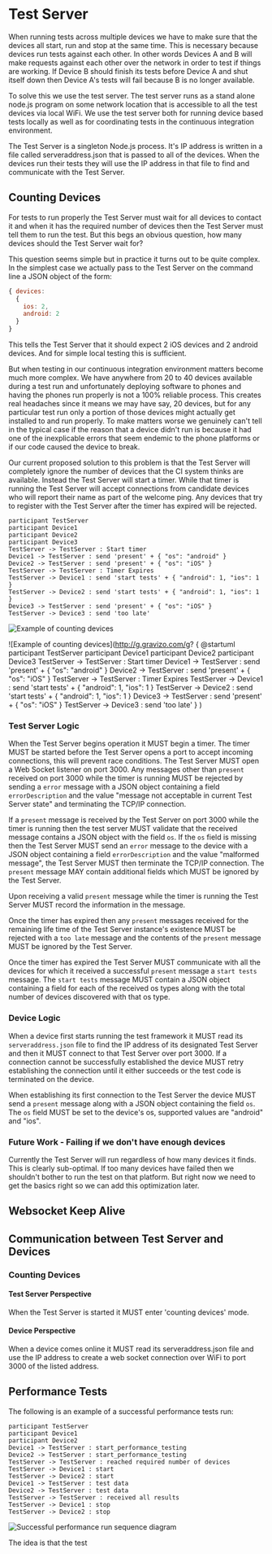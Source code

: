 # Test Server

When running tests across multiple devices we have to make sure that the devices all start, run and stop at the same
time. This is necessary because devices run tests against each other. In other words Devices A and B will make requests
against each other over the network in order to test if things are working. If Device B should finish its tests
before Device A and shut itself down then Device A's tests will fail because B is no longer available.

To solve this we use the test server. The test server runs as a stand alone node.js program on some network location
that is accessible to all the test devices via local WiFi. We use the test server both for running device based
tests locally as well as for coordinating tests in the continuous integration environment.

The Test Server is a singleton Node.js process. It's IP address is written in a file called serveraddress.json that
is passed to all of the devices. When the devices run their tests they will use the IP address in that file to
find and communicate with the Test Server.

## Counting Devices
For tests to run properly the Test Server must wait for all devices to contact it and when it has the required number
of devices then the Test Server must tell them to run the test. But this begs an obvious question, how many devices
should the Test Server wait for?

This question seems simple but in practice it turns out to be quite complex. In the simplest case we actually pass to
the Test Server on the command line a JSON object of the form:

```Javascript
{ devices:
  {
    ios: 2,
    android: 2
  }
}
```

This tells the Test Server that it should expect 2 iOS devices and 2 android devices. And for simple local testing
this is sufficient.

But when testing in our continuous integration environment matters become much more complex. We have anywhere from 20
to 40 devices available during a test run and unfortunately deploying software to phones and having the phones run
properly is not a 100% reliable process. This creates real headaches since it means we may have say, 20 devices, but
for any particular test run only a portion of those devices might actually get installed to and run properly. To make
matters worse we genuinely can't tell in the typical case if the reason that a device didn't run is because it had
one of the inexplicable errors that seem endemic to the phone platforms or if our code caused the device to break.

Our current proposed solution to this problem is that the Test Server will completely ignore the number of devices
that the CI system thinks are available. Instead the Test Server will start a timer. While that timer is running
the Test Server will accept connections from candidate devices who will report their name as part of the welcome ping.
Any devices that try to register with the Test Server after the timer has expired will be rejected.

```PlantUML
participant TestServer
participant Device1
participant Device2
participant Device3
TestServer -> TestServer : Start timer
Device1 -> TestServer : send 'present' + { "os": "android" }
Device2 -> TestServer : send 'present' + { "os": "iOS" }
TestServer -> TestServer : Timer Expires
TestServer -> Device1 : send 'start tests' + { "android": 1, "ios": 1 }
TestServer -> Device2 : send 'start tests' + { "android": 1, "ios": 1 }
Device3 -> TestServer : send 'present' + { "os": "iOS" }
TestServer -> Device3 : send 'too late'
```
![Example of counting devices](http://plantuml.com/plantuml/svg/fP0n2y8m58Jt_eeZImTrQDqwEEdiqFw1qBxXWJOXUHH1_E-ccc2nHIXkuRYxxrwiTi8jMzqB6l9Ianl8PNOY7sdWbee5hLpGzjcd1hl3f1GLQWb-25y38jREF9xw3hbr51wIOuCxbF6gWj9zvmnt2eyOBbU4-LoFmH_Zcd4MJZVB8VvbJ6CJmRyF2HuVAMbSXM8RQ2zeCGEctUjxuk_-Ut6gIK4n1XSjb3y1)


![Example of counting devices](http://g.gravizo.com/g?
 {
  @startuml
  participant TestServer
  participant Device1
  participant Device2
  participant Device3
  TestServer -> TestServer : Start timer
  Device1 -> TestServer : send 'present' + { "os": "android" }
  Device2 -> TestServer : send 'present' + { "os": "iOS" }
  TestServer -> TestServer : Timer Expires
  TestServer -> Device1 : send 'start tests' + { "android": 1, "ios": 1 }
  TestServer -> Device2 : send 'start tests' + { "android": 1, "ios": 1 }
  Device3 -> TestServer : send 'present' + { "os": "iOS" }
  TestServer -> Device3 : send 'too late'
  }
)
### Test Server Logic

When the Test Server begins operation it MUST begin a timer. The timer MUST be started before the Test Server opens
a port to accept incoming connections, this will prevent race conditions. The Test Server MUST open a Web Socket listener
on port 3000. Any messages other than `present` received on port 3000 while the timer is running MUST be rejected by
sending a `error` message with a JSON object containing a field `errorDescription` and the value "message not acceptable
in current Test Server state" and terminating the TCP/IP connection. 
 
If a `present` message is received by the Test Server on port 3000 while the timer is running then the test server MUST 
validate that the received message contains a JSON object with the field `os`. 
If the `os` field is missing then the Test Server MUST send an `error` message to the device with a JSON object
containing a field `errorDescription` and the value "malformed message", the Test Server MUST then terminate the TCP/IP
connection. The `present` message MAY contain additional fields which MUST be ignored by the Test Server.

Upon receiving a valid `present` message while the timer is running the Test Server MUST record the information in the
message.

Once the timer has expired then any `present` messages received for the remaining life time of the Test Server instance's
existence MUST be rejected with a `too late` message and the contents of the `present` message MUST be ignored by the
Test Server.

Once the timer has expired the Test Server MUST communicate with all the devices for which it received a successful
`present` message a `start tests` message. The `start tests` message MUST contain a JSON object containing a field
for each of the received os types along with the total number of devices discovered with that os type.

### Device Logic

When a device first starts running the test framework it MUST read its `serveraddress.json` file to find the IP address
of its designated Test Server and then it MUST connect to that Test Server over port 3000. If a connection cannot be
successfully established the device MUST retry establishing the connection until it either succeeds or the test code
is terminated on the device.

When establishing its first connection to the Test Server the device MUST send a `present` message along with a JSON
object containing the field `os`. The `os` field MUST be set to the device's os, supported values are "android" and
"ios".

### Future Work - Failing if we don't have enough devices
Currently the Test Server will run regardless of how many devices it finds. This is clearly sub-optimal. If too many
devices have failed then we shouldn't bother to run the test on that platform. But right now we need to get the
basics right so we can add this optimization later.

## Websocket Keep Alive

## Communication between Test Server and Devices

### Counting Devices

#### Test Server Perspective

When the Test Server is started it MUST enter 'counting devices' mode.

#### Device Perspective

When a device comes online it MUST read its serveraddress.json file and use the IP address to create a web socket 
connection over WiFi to port 3000 of the listed address.

## Performance Tests
The following is an example of a successful performance tests run:

```plantuml
participant TestServer
participant Device1
participant Device2
Device1 -> TestServer : start_performance_testing
Device2 -> TestServer : start_performance_testing
TestServer -> TestServer : reached required number of devices
TestServer -> Device1 : start
TestServer -> Device2 : start
Device1 -> TestServer : test data
Device2 -> TestServer : test data
TestServer -> TestServer : received all results
TestServer -> Device1 : stop
TestServer -> Device2 : stop
```

![Successful performance run sequence diagram](http://plantuml.com/plantuml/svg/bOyz3i8m38NtdY8NO20Z0nCtWBqoYGkHqYGuRiwFGG6Yggt4v9_tdlmv0R4pBa5WTS7CPwI2rALcVSBY3EuNThghcjeTcxGwgCnYxXFI46c4OB1daLsurOJ-8z7OvY52C7UqKX-J8sd2D5v5YOEoxpjvblxmrdkBglwgQz-zo9G5XjLlVevDUeEk23LuBqEUF6_nnhI16zCJ)

The idea is that the test
